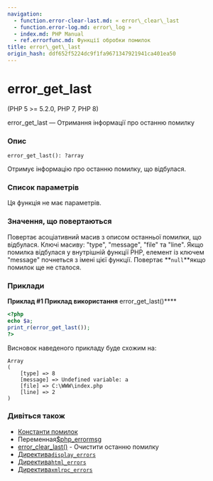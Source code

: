 ```yaml
---
navigation:
  - function.error-clear-last.md: « error\_clear\_last
  - function.error-log.md: error\_log »
  - index.md: PHP Manual
  - ref.errorfunc.md: Функції обробки помилок
title: error\_get\_last
origin_hash: ddf652f5224dc9f1fa9671347921941ca401ea50
---
```

# error\_get\_last

(PHP 5 >= 5.2.0, PHP 7, PHP 8)

error\_get\_last — Отримання інформації про останню помилку

### Опис

```methodsynopsis
error_get_last(): ?array
```

Отримує інформацію про останню помилку, що відбулася.

### Список параметрів

Ця функція не має параметрів.

### Значення, що повертаються

Повертає асоціативний масив з описом останньої помилки, що відбулася. Ключі масиву: "type", "message", "file" та "line". Якщо помилка відбулася у внутрішній функції PHP, елемент із ключем "message" почнеться з імені цієї функції. Повертає \*\*`null`\*\*якщо помилок ще не сталося.

### Приклади

**Приклад #1 Приклад використання** error\_get\_last()\*\*\*\*

```php
<?php
echo $a;
print_r(error_get_last());
?>
```

Висновок наведеного прикладу буде схожим на:

```
Array
(
    [type] => 8
    [message] => Undefined variable: a
    [file] => C:\WWW\index.php
    [line] => 2
)
```

### Дивіться також

-   [Константи помилок](errorfunc.constants.md)
-   Переменная[$php\_errormsg](reserved.variables.phperrormsg.md)
-   [error\_clear\_last()](function.error-clear-last.md) \- Очистити останню помилку
-   [Директива`display_errors`](errorfunc.configuration.md#ini.display-errors)
-   [Директива`html_errors`](errorfunc.configuration.md#ini.md-errors)
-   [Директива`xmlrpc_errors`](errorfunc.configuration.md#ini.xmlrpc-errors)
